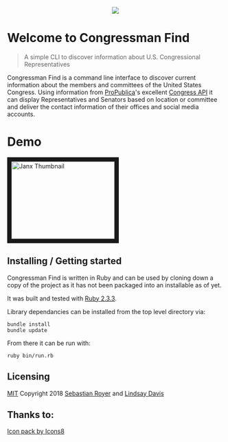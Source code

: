 <p align="center"><img src="https://png.icons8.com/dusk/64/000000/parliament.png"></p>

# Welcome to Congressman Find
> A simple CLI to discover information about U.S. Congressional Representatives


Congressman Find is a command line interface to discover current information about the members and committees of the United States Congress.  Using information from [ProPublica](https://www.propublica.org/)'s excellent [Congress API](https://projects.propublica.org/api-docs/congress-api/) it can display Representatives and Senators based on location or committee and deliver the contact information of their offices and social media accounts.

# Demo
<a href="https://youtu.be/0oZcGb5U1xM" target="_blank"><img src="http://img.youtube.com/vi/0oZcGb5U1xM/0.jpg" 
alt="Janx Thumbnail" width="240" height="180" border="10" /></a>

## Installing / Getting started

Congressman Find is written in Ruby and can be used by cloning down a copy of the project as it has not been packaged into an installable as of yet.

It was built and tested with [Ruby 2.3.3](https://www.ruby-lang.org/en/news/2016/11/21/ruby-2-3-3-released/).  

Library dependancies can be installed from the top level directory via:
```
bundle install
bundle update
```

From there it can be run with:
```
ruby bin/run.rb
```

## Licensing
[MIT](https://oss.ninja/mit?organization=Sebastian%20Royer) 
Copyright 2018 [Sebastian Royer](https://github.com/walkingalchemy) and [Lindsay Davis](https://github.com/L-A-Davis)


## Thanks to:
<a href="https://icons8.com">Icon pack by Icons8</a>
